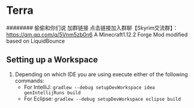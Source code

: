 # Terra
######## 偷偷和你们说 加群链接 点击链接加入群聊【Skyrim交流群】：https://qm.qq.com/q/5Vnm5zb0n6
A Minecraft1.12.2 Forge Mod modified based on LiquidBounce

## Setting up a Workspace
1. Depending on which IDE you are using execute either of the following commands:
   - For IntelliJ: `gradlew --debug setupDevWorkspace idea genIntellijRuns build`
   - For Eclipse: `gradlew --debug setupDevWorkspace eclipse build`
